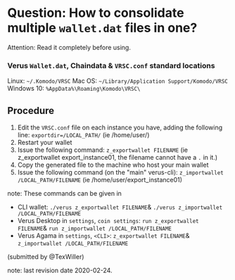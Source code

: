 # Question: How to consolidate multiple `wallet.dat` files in one?

Attention: Read it completely before using.

### Verus `Wallet.dat`, Chaindata & `VRSC.conf` standard locations
Linux:		`~/.Komodo/VRSC`
Mac OS: 	`~/Library/Application Support/Komodo/VRSC`
Windows 10: 	`%AppData%\Roaming\Komodo\VRSC\`

## Procedure

1. Edit the `VRSC.conf` file on each instance you have, adding the following line: `exportdir=/LOCAL_PATH/` (ie /home/user/)
2. Restart your wallet
3. Issue the following command: `z_exportwallet FILENAME` (ie z_exportwallet export_instance01, the filename cannot have a `.` in it.)
4. Copy the generated file to the machine who host your main wallet
5. Issue the following command (on the "main" verus-cli): `z_importwallet /LOCAL_PATH/FILENAME` (ie /home/user/export_instance01)

note: These commands can be given in
* CLI wallet: `./verus z_exportwallet FILENAME`& `./verus z_importwallet /LOCAL_PATH/FILENAME`
* Verus Desktop in `settings`, `coin settings`: `run z_exportwallet FILENAME`& `run z_importwallet /LOCAL_PATH/FILENAME`
* Verus Agama in `settings`, `<CLI>`: `z_exportwallet FILENAME`& `z_importwallet /LOCAL_PATH/FILENAME`

(submitted by @TexWiller)

note: last revision date 2020-02-24.
